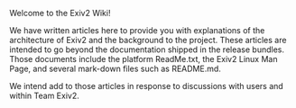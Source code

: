 Welcome to the Exiv2 Wiki!

We have written articles here to provide you with explanations of the architecture of Exiv2 and the background to the project.  These articles are intended to go beyond the documentation shipped in the release bundles.  Those documents include the platform ReadMe.txt, the Exiv2 Linux Man Page, and several mark-down files such as README.md.

We intend add to those articles in response to discussions with users and within Team Exiv2.
